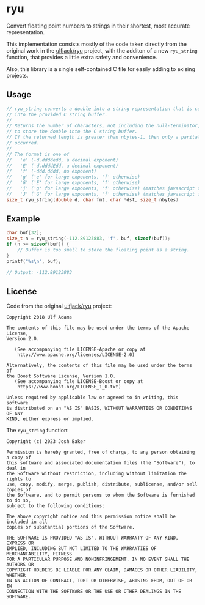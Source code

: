 # ryu

Convert floating point numbers to strings in their shortest, most accurate
representation.

This implementation consists mostly of the code taken directly from the
original work in the [ulfjack/ryu](https://github.com/ulfjack/ryu) project,
with the additon of a new `ryu_string` function, that provides a little extra
safety and convenience. 

Also, this library is a single self-contained C file for easily adding to
exising projects.

## Usage

```C
// ryu_string converts a double into a string representation that is copied
// into the provided C string buffer.
//
// Returns the number of characters, not including the null-terminator, needed
// to store the double into the C string buffer.
// If the returned length is greater than nbytes-1, then only a parital copy
// occurred.
// 
// The format is one of 
//   'e' (-d.ddddedd, a decimal exponent)
//   'E' (-d.ddddEdd, a decimal exponent)
//   'f' (-ddd.dddd, no exponent)
//   'g' ('e' for large exponents, 'f' otherwise) 
//   'G' ('E' for large exponents, 'f' otherwise)
//   'j' ('g' for large exponents, 'f' otherwise) (matches javascript format)
//   'J' ('G' for large exponents, 'f' otherwise) (matches javascript format)
size_t ryu_string(double d, char fmt, char *dst, size_t nbytes)
```

## Example

```C
char buf[32];
size_t n = ryu_string(-112.89123883, 'f', buf, sizeof(buf));
if (n >= sizeof(buf)) {
	// Buffer is too small to store the floating point as a string.
}
printf("%s\n", buf);

// Output: -112.89123883
```

## License

Code from the original [ulfjack/ryu](https://github.com/ulfjack/ryu) project:

```
Copyright 2018 Ulf Adams

The contents of this file may be used under the terms of the Apache License,
Version 2.0.

   (See accompanying file LICENSE-Apache or copy at
    http://www.apache.org/licenses/LICENSE-2.0)

Alternatively, the contents of this file may be used under the terms of
the Boost Software License, Version 1.0.
   (See accompanying file LICENSE-Boost or copy at
    https://www.boost.org/LICENSE_1_0.txt)

Unless required by applicable law or agreed to in writing, this software
is distributed on an "AS IS" BASIS, WITHOUT WARRANTIES OR CONDITIONS OF ANY
KIND, either express or implied.
```

The `ryu_string` function:

```
Copyright (c) 2023 Josh Baker

Permission is hereby granted, free of charge, to any person obtaining a copy of
this software and associated documentation files (the "Software"), to deal in
the Software without restriction, including without limitation the rights to
use, copy, modify, merge, publish, distribute, sublicense, and/or sell copies of
the Software, and to permit persons to whom the Software is furnished to do so,
subject to the following conditions:

The above copyright notice and this permission notice shall be included in all
copies or substantial portions of the Software.

THE SOFTWARE IS PROVIDED "AS IS", WITHOUT WARRANTY OF ANY KIND, EXPRESS OR
IMPLIED, INCLUDING BUT NOT LIMITED TO THE WARRANTIES OF MERCHANTABILITY, FITNESS
FOR A PARTICULAR PURPOSE AND NONINFRINGEMENT. IN NO EVENT SHALL THE AUTHORS OR
COPYRIGHT HOLDERS BE LIABLE FOR ANY CLAIM, DAMAGES OR OTHER LIABILITY, WHETHER
IN AN ACTION OF CONTRACT, TORT OR OTHERWISE, ARISING FROM, OUT OF OR IN
CONNECTION WITH THE SOFTWARE OR THE USE OR OTHER DEALINGS IN THE SOFTWARE.
```
